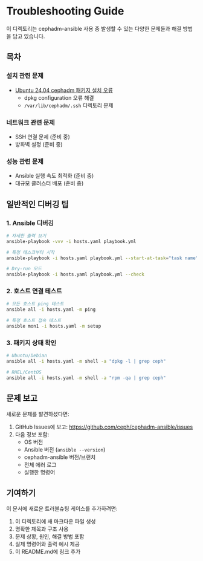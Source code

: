 # Troubleshooting Guide

이 디렉토리는 cephadm-ansible 사용 중 발생할 수 있는 다양한 문제들과 해결 방법을 담고 있습니다.

## 목차

### 설치 관련 문제
- [Ubuntu 24.04 cephadm 패키지 설치 오류](./ubuntu-24.04-cephadm-installation.md)
  - dpkg configuration 오류 해결
  - `/var/lib/cephadm/.ssh` 디렉토리 문제

### 네트워크 관련 문제
- SSH 연결 문제 (준비 중)
- 방화벽 설정 (준비 중)

### 성능 관련 문제
- Ansible 실행 속도 최적화 (준비 중)
- 대규모 클러스터 배포 (준비 중)

## 일반적인 디버깅 팁

### 1. Ansible 디버깅
```bash
# 자세한 출력 보기
ansible-playbook -vvv -i hosts.yaml playbook.yml

# 특정 태스크부터 시작
ansible-playbook -i hosts.yaml playbook.yml --start-at-task="task name"

# Dry-run 모드
ansible-playbook -i hosts.yaml playbook.yml --check
```

### 2. 호스트 연결 테스트
```bash
# 모든 호스트 ping 테스트
ansible all -i hosts.yaml -m ping

# 특정 호스트 접속 테스트
ansible mon1 -i hosts.yaml -m setup
```

### 3. 패키지 상태 확인
```bash
# Ubuntu/Debian
ansible all -i hosts.yaml -m shell -a "dpkg -l | grep ceph"

# RHEL/CentOS
ansible all -i hosts.yaml -m shell -a "rpm -qa | grep ceph"
```

## 문제 보고

새로운 문제를 발견하셨다면:

1. GitHub Issues에 보고: https://github.com/ceph/cephadm-ansible/issues
2. 다음 정보 포함:
   - OS 버전
   - Ansible 버전 (`ansible --version`)
   - cephadm-ansible 버전/브랜치
   - 전체 에러 로그
   - 실행한 명령어

## 기여하기

이 문서에 새로운 트러블슈팅 케이스를 추가하려면:

1. 이 디렉토리에 새 마크다운 파일 생성
2. 명확한 제목과 구조 사용
3. 문제 상황, 원인, 해결 방법 포함
4. 실제 명령어와 출력 예시 제공
5. 이 README.md에 링크 추가